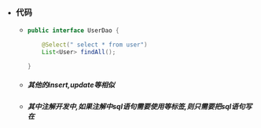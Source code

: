 - ### 代码

  - ```java
    public interface UserDao {
    
        @Select(" select * from user")
        List<User> findAll();
    
    }
    ```

  - ##### 其他的insert,update等相似

  - ##### 其中注解开发中,如果注解中sql语句需要使用<where>等标签,则只需要把sql语句写在<script>标签中,如:

    - ```java
      public interface UserDao {
      
          @Select("<script> select * from user <where> and xx = xx </where> </script>")
          List<User> findAll();
      
      }
      ```

      

  

- ### sqlMapConfig.xml 配置文件

  - ```xml
    <mappers>
        <!--        指定接口所在的包-->
        <package name="com.yiwyn.dao"/>
    </mappers>
    ```

##### 



